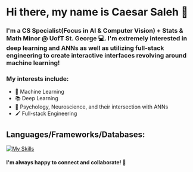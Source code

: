 # Hi there, my name is Caesar Saleh 👋

### I'm a CS Specialist(Focus in AI & Computer Vision) + Stats & Math Minor @ UofT St. George 💻. I'm extremely interested in deep learning and ANNs as well as utilizing full-stack engineering to create interactive interfaces revolving around machine learning!

### My interests include:
* 🤖 Machine Learning
* 📚 Deep Learning
* 🧠 Psychology, Neuroscience, and their intersection with ANNs
* 🖌️ Full-stack Engineering

## Languages/Frameworks/Databases:
[![My Skills](https://skills.thijs.gg/icons?i=html,css,js,ts,react,angular,nodejs,express,tailwind,firebase,mongodb,python,r,pytorch)](https://skills.thijs.gg)

#### I'm always happy to connect and collaborate! 🤝
